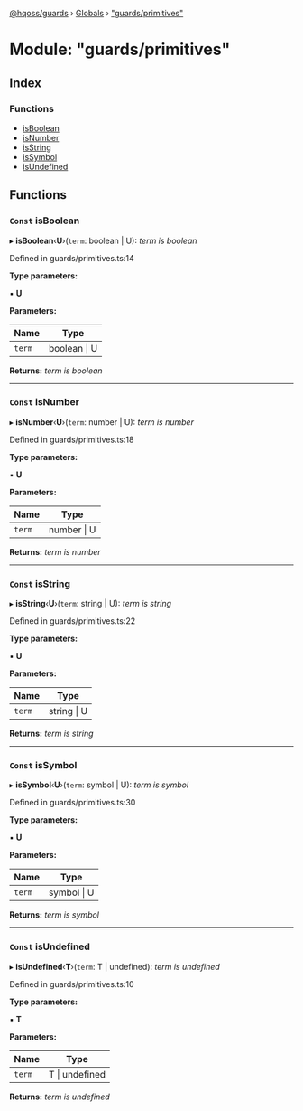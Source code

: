 [@hqoss/guards](../README.md) › [Globals](../globals.md) › ["guards/primitives"](_guards_primitives_.md)

# Module: "guards/primitives"

## Index

### Functions

* [isBoolean](_guards_primitives_.md#const-isboolean)
* [isNumber](_guards_primitives_.md#const-isnumber)
* [isString](_guards_primitives_.md#const-isstring)
* [isSymbol](_guards_primitives_.md#const-issymbol)
* [isUndefined](_guards_primitives_.md#const-isundefined)

## Functions

### `Const` isBoolean

▸ **isBoolean**‹**U**›(`term`: boolean | U): *term is boolean*

Defined in guards/primitives.ts:14

**Type parameters:**

▪ **U**

**Parameters:**

Name | Type |
------ | ------ |
`term` | boolean &#124; U |

**Returns:** *term is boolean*

___

### `Const` isNumber

▸ **isNumber**‹**U**›(`term`: number | U): *term is number*

Defined in guards/primitives.ts:18

**Type parameters:**

▪ **U**

**Parameters:**

Name | Type |
------ | ------ |
`term` | number &#124; U |

**Returns:** *term is number*

___

### `Const` isString

▸ **isString**‹**U**›(`term`: string | U): *term is string*

Defined in guards/primitives.ts:22

**Type parameters:**

▪ **U**

**Parameters:**

Name | Type |
------ | ------ |
`term` | string &#124; U |

**Returns:** *term is string*

___

### `Const` isSymbol

▸ **isSymbol**‹**U**›(`term`: symbol | U): *term is symbol*

Defined in guards/primitives.ts:30

**Type parameters:**

▪ **U**

**Parameters:**

Name | Type |
------ | ------ |
`term` | symbol &#124; U |

**Returns:** *term is symbol*

___

### `Const` isUndefined

▸ **isUndefined**‹**T**›(`term`: T | undefined): *term is undefined*

Defined in guards/primitives.ts:10

**Type parameters:**

▪ **T**

**Parameters:**

Name | Type |
------ | ------ |
`term` | T &#124; undefined |

**Returns:** *term is undefined*
